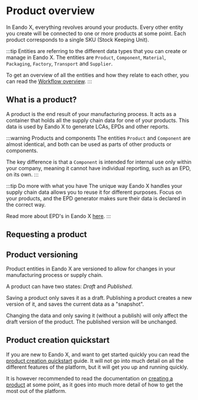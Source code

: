# Product overview

<!-- Add docs for batch actions on this page? -->

In Eando X, everything revolves around your products. Every other entity you create will be connected to one or more products at some point. Each product corresponds to a single SKU (Stock Keeping Unit).

:::tip
Entities are referring to the different data types that you can create or manage in Eando X. The entities are `Product`, `Component`, `Material`, `Packaging`, `Factory`, `Transport` and `Supplier`.

To get an overview of all the entities and how they relate to each other, you can read the [Workflow overview](/documentation/getting-started/workflow-overview).
:::

## What is a product?

A product is the end result of your manufacturing process. It acts as a container that holds all the supply chain data for one of your products. This data is used by Eando X to generate LCAs, EPDs and other reports.

:::warning Products and components
The entities `Product` and `Component` are almost identical, and both can be used as parts of other products or components.

The key difference is that a `Component` is intended for internal use only within your company, meaning it cannot have individual reporting, such as an EPD, on its own.
:::

:::tip Do more with what you have
The unique way Eando X handles your supply chain data allows you to reuse it for different purposes. Focus on your products, and the EPD generator makes sure their data is declared in the correct way.

Read more about EPD's in Eando X [here](/documentation/epd/epd-overview).
:::

## Requesting a product

<!--@include: ../__partials/product-request.md -->

## Product versioning

Product entities in Eando X are versioned to allow for changes in your manufacturing process or supply chain.

A product can have two states: _Draft_ and _Published_.

Saving a product only saves it as a draft. Publishing a product creates a new version of it, and saves the current data as a "snapshot".

Changing the data and only saving it (without a publish) will only affect the draft version of the product. The published version will be unchanged.


## Product creation quickstart
If you are new to Eando X, and want to get started quickly you can read the [product creation quickstart](/documentation/guides/creating-your-first-product) guide. It will not go into much detail on all the different features of the platform, but it will get you up and running quickly.

It is however recommended to read the documentation on [creating a product](/documentation/product/creating-a-product) at some point, as it goes into much more detail of how to get the most out of the platform.
